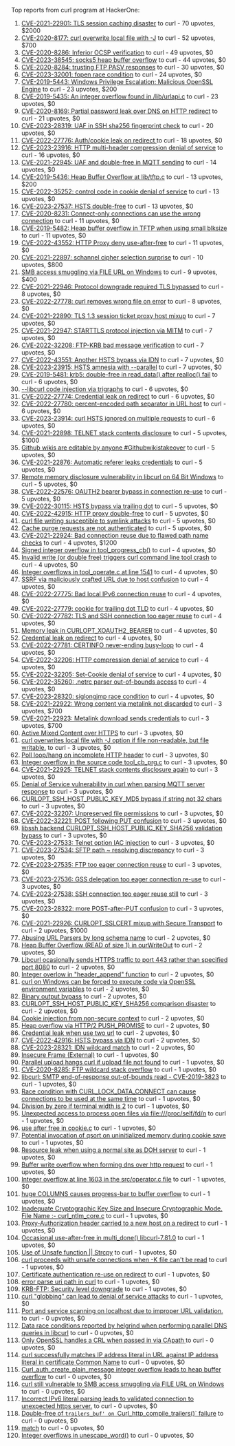 Top reports from curl program at HackerOne:

1. [CVE-2021-22901: TLS session caching disaster](https://hackerone.com/reports/1180380) to curl - 70 upvotes, $2000
2. [CVE-2020-8177: curl overwrite local file with -J](https://hackerone.com/reports/887462) to curl - 52 upvotes, $700
3. [CVE-2020-8286: Inferior OCSP verification](https://hackerone.com/reports/1048457) to curl - 49 upvotes, $0
4. [CVE-2023-38545: socks5 heap buffer overflow](https://hackerone.com/reports/2187833) to curl - 44 upvotes, $0
5. [CVE-2020-8284: trusting FTP PASV responses](https://hackerone.com/reports/1040166) to curl - 30 upvotes, $0
6. [CVE-2023-32001: fopen race condition](https://hackerone.com/reports/2039870) to curl - 24 upvotes, $0
7. [CVE-2019-5443: Windows Privilege Escalation: Malicious OpenSSL Engine](https://hackerone.com/reports/608577) to curl - 23 upvotes, $200
8. [CVE-2019-5435: An integer overflow found in /lib/urlapi.c](https://hackerone.com/reports/547630) to curl - 23 upvotes, $0
9. [CVE-2020-8169: Partial password leak over DNS on HTTP redirect](https://hackerone.com/reports/874778) to curl - 21 upvotes, $0
10. [CVE-2023-28319: UAF in SSH sha256 fingerprint check](https://hackerone.com/reports/1913733) to curl - 20 upvotes, $0
11. [CVE-2022-27776: Auth/cookie leak on redirect ](https://hackerone.com/reports/1547048) to curl - 18 upvotes, $0
12. [CVE-2023-23916: HTTP multi-header compression denial of service](https://hackerone.com/reports/1826048) to curl - 16 upvotes, $0
13. [CVE-2021-22945: UAF and double-free in MQTT sending](https://hackerone.com/reports/1269242) to curl - 14 upvotes, $0
14. [CVE-2019-5436: Heap Buffer Overflow at lib/tftp.c](https://hackerone.com/reports/550696) to curl - 13 upvotes, $200
15. [CVE-2022-35252: control code in cookie denial of service](https://hackerone.com/reports/1613943) to curl - 13 upvotes, $0
16. [CVE-2023-27537: HSTS double-free](https://hackerone.com/reports/1897203) to curl - 13 upvotes, $0
17. [CVE-2020-8231: Connect-only connections can use the wrong connection](https://hackerone.com/reports/948876) to curl - 11 upvotes, $0
18. [CVE-2019-5482: Heap buffer overflow in TFTP when using small blksize](https://hackerone.com/reports/684603) to curl - 11 upvotes, $0
19. [CVE-2022-43552: HTTP Proxy deny use-after-free](https://hackerone.com/reports/1764858) to curl - 11 upvotes, $0
20. [CVE-2021-22897: schannel cipher selection surprise](https://hackerone.com/reports/1172857) to curl - 10 upvotes, $800
21. [SMB access smuggling via FILE URL on Windows](https://hackerone.com/reports/726117) to curl - 9 upvotes, $400
22. [CVE-2021-22946: Protocol downgrade required TLS bypassed](https://hackerone.com/reports/1334111) to curl - 8 upvotes, $0
23. [CVE-2022-27778: curl removes wrong file on error](https://hackerone.com/reports/1553598) to curl - 8 upvotes, $0
24. [CVE-2021-22890: TLS 1.3 session ticket proxy host mixup](https://hackerone.com/reports/1129529) to curl - 7 upvotes, $0
25. [CVE-2021-22947: STARTTLS protocol injection via MITM](https://hackerone.com/reports/1334763) to curl - 7 upvotes, $0
26. [CVE-2022-32208: FTP-KRB bad message verification](https://hackerone.com/reports/1590071) to curl - 7 upvotes, $0
27. [CVE-2022-43551: Another HSTS bypass via IDN](https://hackerone.com/reports/1755083) to curl - 7 upvotes, $0
28. [CVE-2023-23915: HSTS amnesia with --parallel](https://hackerone.com/reports/1814333) to curl - 7 upvotes, $0
29. [CVE-2019-5481: krb5: double-free in read_data() after realloc() fail](https://hackerone.com/reports/686823) to curl - 6 upvotes, $0
30. [--libcurl code injection via trigraphs](https://hackerone.com/reports/1548535) to curl - 6 upvotes, $0
31. [CVE-2022-27774: Credential leak on redirect](https://hackerone.com/reports/1543773) to curl - 6 upvotes, $0
32. [CVE-2022-27780: percent-encoded path separator in URL host](https://hackerone.com/reports/1553841) to curl - 6 upvotes, $0
33. [CVE-2023-23914: curl HSTS ignored on multiple requests](https://hackerone.com/reports/1813864) to curl - 6 upvotes, $0
34. [CVE-2021-22898: TELNET stack contents disclosure](https://hackerone.com/reports/1176461) to curl - 5 upvotes, $1000
35. [Github wikis are editable by anyone #Githubwikistakeover](https://hackerone.com/reports/545052) to curl - 5 upvotes, $0
36. [CVE-2021-22876: Automatic referer leaks credentials](https://hackerone.com/reports/1101882) to curl - 5 upvotes, $0
37. [ Remote memory disclosure vulnerability in libcurl on 64 Bit Windows](https://hackerone.com/reports/1444539) to curl - 5 upvotes, $0
38. [CVE-2022-22576: OAUTH2 bearer bypass in connection re-use](https://hackerone.com/reports/1526328) to curl - 5 upvotes, $0
39. [CVE-2022-30115: HSTS bypass via trailing dot](https://hackerone.com/reports/1557449) to curl - 5 upvotes, $0
40. [CVE-2022-42915: HTTP proxy double-free](https://hackerone.com/reports/1722065) to curl - 5 upvotes, $0
41. [curl file writing susceptible to symlink attacks](https://hackerone.com/reports/1814824) to curl - 5 upvotes, $0
42. [Cache purge requests are not authenticated](https://hackerone.com/reports/1994585) to curl - 5 upvotes, $0
43. [CVE-2021-22924: Bad connection reuse due to flawed path name checks](https://hackerone.com/reports/1223565) to curl - 4 upvotes, $1200
44. [Signed integer overflow in tool_progress_cb()](https://hackerone.com/reports/591770) to curl - 4 upvotes, $0
45. [Invalid write (or double free) triggers curl command line tool crash](https://hackerone.com/reports/875775) to curl - 4 upvotes, $0
46. [Integer overflows in tool_operate.c at line 1541](https://hackerone.com/reports/661847) to curl - 4 upvotes, $0
47. [SSRF via maliciously crafted URL due to host confusion](https://hackerone.com/reports/704621) to curl - 4 upvotes, $0
48. [CVE-2022-27775: Bad local IPv6 connection reuse](https://hackerone.com/reports/1546268) to curl - 4 upvotes, $0
49. [CVE-2022-27779: cookie for trailing dot TLD](https://hackerone.com/reports/1553301) to curl - 4 upvotes, $0
50. [CVE-2022-27782: TLS and SSH connection too eager reuse](https://hackerone.com/reports/1555796) to curl - 4 upvotes, $0
51. [Memory leak in CURLOPT_XOAUTH2_BEARER](https://hackerone.com/reports/1567257) to curl - 4 upvotes, $0
52. [Credential leak on redirect](https://hackerone.com/reports/1568175) to curl - 4 upvotes, $0
53. [CVE-2022-27781: CERTINFO never-ending busy-loop](https://hackerone.com/reports/1555441) to curl - 4 upvotes, $0
54. [CVE-2022-32206: HTTP compression denial of service](https://hackerone.com/reports/1570651) to curl - 4 upvotes, $0
55. [CVE-2022-32205: Set-Cookie denial of service](https://hackerone.com/reports/1569946) to curl - 4 upvotes, $0
56. [CVE-2022-35260: .netrc parser out-of-bounds access](https://hackerone.com/reports/1721098) to curl - 4 upvotes, $0
57. [CVE-2023-28320: siglongjmp race condition](https://hackerone.com/reports/1929597) to curl - 4 upvotes, $0
58. [CVE-2021-22922: Wrong content via metalink not discarded](https://hackerone.com/reports/1213175) to curl - 3 upvotes, $700
59. [CVE-2021-22923: Metalink download sends credentials](https://hackerone.com/reports/1213181) to curl - 3 upvotes, $700
60. [Active Mixed Content over HTTPS](https://hackerone.com/reports/640532) to curl - 3 upvotes, $0
61. [curl overwrites local file with -J option if file non-readable, but file writable.](https://hackerone.com/reports/926638) to curl - 3 upvotes, $0
62. [Poll loop/hang on incomplete HTTP header](https://hackerone.com/reports/889160) to curl - 3 upvotes, $0
63. [Integer overflow in the source code tool_cb_prg.c](https://hackerone.com/reports/600359) to curl - 3 upvotes, $0
64. [CVE-2021-22925: TELNET stack contents disclosure again](https://hackerone.com/reports/1223882) to curl - 3 upvotes, $0
65. [Denial of Service vulnerability in curl when parsing MQTT server response](https://hackerone.com/reports/1521610) to curl - 3 upvotes, $0
66. [CURLOPT_SSH_HOST_PUBLIC_KEY_MD5 bypass if string not 32 chars](https://hackerone.com/reports/1549461) to curl - 3 upvotes, $0
67. [CVE-2022-32207: Unpreserved file permissions](https://hackerone.com/reports/1573634) to curl - 3 upvotes, $0
68. [CVE-2022-32221: POST following PUT confusion](https://hackerone.com/reports/1704017) to curl - 3 upvotes, $0
69. [ libssh backend CURLOPT_SSH_HOST_PUBLIC_KEY_SHA256 validation bypass](https://hackerone.com/reports/1825377) to curl - 3 upvotes, $0
70. [CVE-2023-27533: Telnet option IAC injection](https://hackerone.com/reports/1891474) to curl - 3 upvotes, $0
71. [CVE-2023-27534: SFTP path ~ resolving discrepancy](https://hackerone.com/reports/1892351) to curl - 3 upvotes, $0
72. [CVE-2023-27535: FTP too eager connection reuse](https://hackerone.com/reports/1892780) to curl - 3 upvotes, $0
73. [CVE-2023-27536: GSS delegation too eager connection re-use](https://hackerone.com/reports/1895135) to curl - 3 upvotes, $0
74. [CVE-2023-27538: SSH connection too eager reuse still](https://hackerone.com/reports/1898475) to curl - 3 upvotes, $0
75. [CVE-2023-28322: more POST-after-PUT confusion](https://hackerone.com/reports/1954658) to curl - 3 upvotes, $0
76. [CVE-2021-22926: CURLOPT_SSLCERT mixup with Secure Transport](https://hackerone.com/reports/1234760) to curl - 2 upvotes, $1000
77. [Abusing URL Parsers by long schema name](https://hackerone.com/reports/1049624) to curl - 2 upvotes, $0
78. [Heap Buffer Overflow (READ of size 1) in ourWriteOut](https://hackerone.com/reports/765664) to curl - 2 upvotes, $0
79. [Libcurl ocasionally sends HTTPS traffic to port 443 rather than specified port 8080](https://hackerone.com/reports/637800) to curl - 2 upvotes, $0
80. [Integer overlow in "header_append" function](https://hackerone.com/reports/627245) to curl - 2 upvotes, $0
81. [curl on Windows can be forced to execute code via OpenSSL environment variables](https://hackerone.com/reports/714215) to curl - 2 upvotes, $0
82. [Binary output bypass](https://hackerone.com/reports/1468962) to curl - 2 upvotes, $0
83. [CURLOPT_SSH_HOST_PUBLIC_KEY_SHA256 comparison disaster](https://hackerone.com/reports/1549435) to curl - 2 upvotes, $0
84. [Cookie injection from non-secure context](https://hackerone.com/reports/1560324) to curl - 2 upvotes, $0
85. [Heap overflow via HTTP/2 PUSH_PROMISE](https://hackerone.com/reports/1589847) to curl - 2 upvotes, $0
86. [Credential leak when use two url](https://hackerone.com/reports/1569926) to curl - 2 upvotes, $0
87. [CVE-2022-42916: HSTS bypass via IDN](https://hackerone.com/reports/1730660) to curl - 2 upvotes, $0
88. [CVE-2023-28321: IDN wildcard match](https://hackerone.com/reports/1950627) to curl - 2 upvotes, $0
89. [Insecure Frame (External)](https://hackerone.com/reports/640530) to curl - 1 upvotes, $0
90. [Parallel upload hangs curl if upload file not found](https://hackerone.com/reports/1019372) to curl - 1 upvotes, $0
91. [CVE-2020-8285: FTP wildcard stack overflow](https://hackerone.com/reports/1045844) to curl - 1 upvotes, $0
92. [libcurl: SMTP end-of-response out-of-bounds read - CVE-2019-3823](https://hackerone.com/reports/518097) to curl - 1 upvotes, $0
93. [Race condition with CURL_LOCK_DATA_CONNECT can cause connections to be used at the same time](https://hackerone.com/reports/724134) to curl - 1 upvotes, $0
94. [Division by zero if terminal width is 2](https://hackerone.com/reports/774883) to curl - 1 upvotes, $0
95. [Unexpected access to process open files via file:///proc/self/fd/n](https://hackerone.com/reports/770190) to curl - 1 upvotes, $0
96. [use after free in cookie.c](https://hackerone.com/reports/707006) to curl - 1 upvotes, $0
97. [Potential invocation of qsort on uninitialized memory during cookie save](https://hackerone.com/reports/696822) to curl - 1 upvotes, $0
98. [Resource leak when using a normal site as DOH server](https://hackerone.com/reports/694988) to curl - 1 upvotes, $0
99. [Buffer write overflow when forming dns over http request](https://hackerone.com/reports/694449) to curl - 1 upvotes, $0
100. [Integer overflow  at line 1603 in the src/operator.c file](https://hackerone.com/reports/662412) to curl - 1 upvotes, $0
101. [huge COLUMNS causes progress-bar to buffer overflow](https://hackerone.com/reports/636013) to curl - 1 upvotes, $0
102. [Inadequate Cryptographic Key Size and Insecure Cryptographic Mode.  File Name :- curl_ntlm_core.c](https://hackerone.com/reports/1113663) to curl - 1 upvotes, $0
103. [Proxy-Authorization header carried to a new host on a redirect](https://hackerone.com/reports/1086259) to curl - 1 upvotes, $0
104. [Occasional use-after-free in multi_done() libcurl-7.81.0](https://hackerone.com/reports/1463013) to curl - 1 upvotes, $0
105. [Use of Unsafe function || Strcpy](https://hackerone.com/reports/1485379) to curl - 1 upvotes, $0
106. [curl proceeds with unsafe connections when -K file can't be read](https://hackerone.com/reports/1542881) to curl - 1 upvotes, $0
107. [Certificate authentication re-use on redirect](https://hackerone.com/reports/1563061) to curl - 1 upvotes, $0
108. [error parse uri path in curl](https://hackerone.com/reports/1566462) to curl - 1 upvotes, $0
109. [KRB-FTP: Security level downgrade](https://hackerone.com/reports/1590102) to curl - 1 upvotes, $0
110. [curl "globbing" can lead to denial of service attacks](https://hackerone.com/reports/1572120) to curl - 1 upvotes, $0
111. [Port and service scanning on localhost due to improper URL validation.](https://hackerone.com/reports/773313) to curl - 0 upvotes, $0
112. [Data race conditions reported by helgrind when performing parallel DNS queries in libcurl](https://hackerone.com/reports/1019457) to curl - 0 upvotes, $0
113. [Only OpenSSL handles a CRL when passed in via CApath ](https://hackerone.com/reports/713975) to curl - 0 upvotes, $0
114. [curl successfully matches IP address literal in URL against IP address literal in certificate Common Name](https://hackerone.com/reports/715413) to curl - 0 upvotes, $0
115. [Curl_auth_create_plain_message integer overflow leads to heap buffer overflow](https://hackerone.com/reports/872089) to curl - 0 upvotes, $0
116. [curl still vulnerable to SMB access smuggling via FILE URL on Windows](https://hackerone.com/reports/812969) to curl - 0 upvotes, $0
117. [Incorrect IPv6 literal parsing leads to validated connection to unexpected https server.](https://hackerone.com/reports/688048) to curl - 0 upvotes, $0
118. [Double-free of `trailers_buf' on `Curl_http_compile_trailers()` failure](https://hackerone.com/reports/687734) to curl - 0 upvotes, $0
119. [match](https://hackerone.com/reports/1555440) to curl - 0 upvotes, $0
120. [Integer overflows in unescape_word()](https://hackerone.com/reports/1564922) to curl - 0 upvotes, $0
